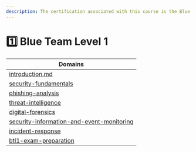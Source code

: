 ```yaml
---
description: The certification associated with this course is the Blue Team Level 1 (BTL1).
---
```


# 1️⃣ Blue Team Level 1

| Domains                                                                                           |
| ------------------------------------------------------------------------------------------------- |
| [introduction.md](introduction.md "mention")                                                      |
| [security-fundamentals](security-fundamentals/ "mention")                                         |
| [phishing-analysis](phishing-analysis/ "mention")                                                 |
| [threat-intelligence](threat-intelligence/ "mention")                                             |
| [digital-forensics](digital-forensics/ "mention")                                                 |
| [security-information-and-event-monitoring](security-information-and-event-monitoring/ "mention") |
| [incident-response](incident-response/ "mention")                                                 |
| [btl1-exam-preparation](btl1-exam-preparation/ "mention")                                         |
